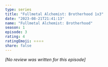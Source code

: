 ```yaml
---
type: series
title: "Fullmetal Alchemist: Brotherhood 1x3"
date: "2023-08-21T21:41:13"
name: "Fullmetal Alchemist: Brotherhood"
season: 1
episode: 3
rating: 4
ratingEmoji: ⭐️⭐️⭐️⭐️
share: false
---
```


_[No review was written for this episode]_
